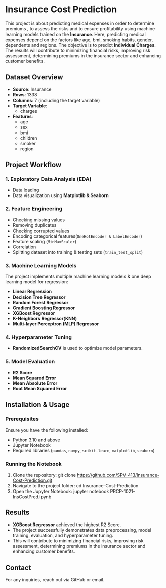 # Insurance Cost Prediction
This project is about predicting medical expenses in order to determine premiums , to assess the risks and to ensure profitability using machine learning models trained on the **Insurance**. Here, predicting medical expenses depend on the factors like age, bmi, smoking habits, gender, dependents and regions. The objective is to predict **Individual Charges**. The results will contribute to minimizing financial risks, improving risk assessment, determining premiums in the insurance sector and enhancing customer benefits.

## Dataset Overview
- **Source**: Insurance
- **Rows**: 1338
- **Columns**: 7 (including the target variable)
- **Target Variable**: 
  - charges
- **Features**:
  - age
  - sex
  - bmi
  - children
  - smoker
  - region
## Project Workflow
### 1. **Exploratory Data Analysis (EDA)**
- Data loading
- Data visualization using **Matplotlib & Seaborn**
### 2. **Feature Engineering**
- Checking missing values
- Removing duplicates
- Checking corrupted values
- Encoding categorical features(`OneHotEncoder & LabelEncoder`)
- Feature scaling (`MinMaxScaler`)
- Correlation
- Splitting dataset into training & testing sets (`train_test_split`)
  
### 3. **Machine Learning Models**
The project implements multiple machine learning models & one deep learning model for regression:
- **Linear Regression**
- **Decision Tree Regressor**
- **Random Forest Regressor**
- **Gradient Boosting Regressor**
- **XGBoost Regressor**
- **K-Neighbors Regressor(KNN)**
- **Multi-layer Perceptron (MLP) Regressor**

### 4. **Hyperparameter Tuning**
- **RandomizedSearchCV** is used to optimize model parameters.

### 5. **Model Evaluation**
- **R2 Score**
- **Mean Squared Error**       
- **Mean Absolute Error**
- **Root Mean Squared Error** 

## Installation & Usage

### Prerequisites
Ensure you have the following installed:
- Python 3.10 and above
- Jupyter Notebook
- Required libraries (`pandas`, `numpy`, `scikit-learn`, `matplotlib`, `seaborn`)

### Running the Notebook
1. Clone the repository:
   git clone https://github.com/SPV-413/Insurance-Cost-Prediction.git
2. Navigate to the project folder:
   cd Insurance-Cost-Prediction
3. Open the Jupyter Notebook:
   jupyter notebook PRCP-1021-InsCostPred.ipynb

## Results
- **XGBoost Regressor** achieved the highest R2 Score.
- The project successfully demonstrates data preprocessing, model training, evaluation, and hyperparameter tuning.
- This will contribute to minimizing financial risks, improving risk assessment, determining premiums in the insurance sector and enhancing customer benefits.

## Contact
For any inquiries, reach out via GitHub or email.
